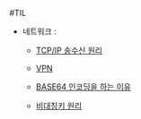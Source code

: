 #TIL

- 네트워크 : 
  * [TCP/IP 송수신 원리](/%EB%84%A4%ED%8A%B8%EC%9B%8C%ED%81%AC/TCP%2CIP%20%EC%86%A1%EC%88%98%EC%8B%A0%20%EC%9B%90%EB%A6%AC.md)

  * [VPN](/%EB%84%A4%ED%8A%B8%EC%9B%8C%ED%81%AC/VPN)
  * [BASE64 인코딩을 하는 이유](/%EB%84%A4%ED%8A%B8%EC%9B%8C%ED%81%AC/Base64%20%EC%9D%B8%EC%BD%94%EB%94%A9%20%ED%95%98%EB%8A%94%20%EC%9D%B4%EC%9C%A0.md)

  * [비대칭키 원리](/%EB%84%A4%ED%8A%B8%EC%9B%8C%ED%81%AC/%EB%B9%84%EB%8C%80%EC%B9%AD%ED%82%A4%20%EC%9B%90%EB%A6%AC.md)